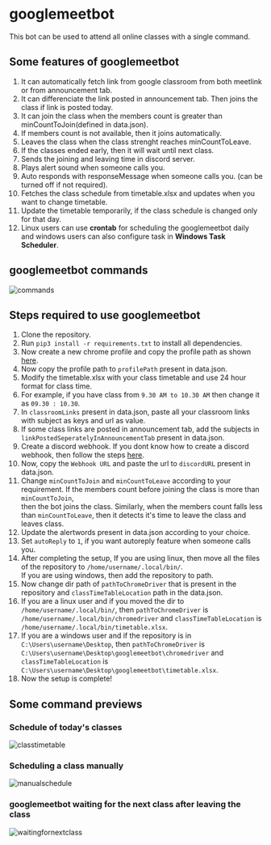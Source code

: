 # googlemeetbot
This bot can be used to attend all online classes with a single command. 

## Some features of googlemeetbot  

1. It can automatically fetch link from google classroom from both meetlink or from announcement tab.
2. It can differenciate the link posted in announcement tab. Then joins the class if link is posted today. 
3. It can join the class when the members count is greater than minCountToJoin(defined in data.json). 
4. If members count is not available, then it joins automatically.
5. Leaves the class when the class strenght reaches minCountToLeave.
6. If the classes ended early, then it will wait until next class.
7. Sends the joining and leaving time in discord server.
8. Plays alert sound when someone calls you.
9. Auto responds with responseMessage when someone calls you. (can be turned off if not required).
10. Fetches the class schedule from timetable.xlsx and updates when you want to change timetable.
11. Update the timetable temporarily, if the class schedule is changed only for that day.
12. Linux users can use **crontab** for scheduling the googlemeetbot daily and windows users can also configure task in **Windows Task Scheduler**.

## googlemeetbot commands
![commands](https://github.com/koteshrv/googlemeetbot/blob/main/images/3.png)

## Steps required to use googlemeetbot
   
1. Clone the repository.
2. Run `pip3 install -r requirements.txt` to install all dependencies.
3. Now create a new chrome profile and copy the profile path as shown [here](https://stackoverflow.com/questions/52394408/how-to-use-chrome-profile-in-selenium-webdriver-python-3#answer-61336851).
4. Now copy the profile path to `profilePath` present in data.json.
5. Modify the timetable.xlsx with your class timetable and use 24 hour format for class time.
6. For example, if you have class from `9.30 AM to 10.30 AM` then change it as `09.30 : 10.30`. 
7. In `classroomLinks` present in data.json, paste all your classroom links with subject as keys and url as value.
8. If some class links are posted in announcement tab, add the subjects in `linkPostedSeperatelyInAnnouncementTab` present in data.json.
9. Create a discord webhook. If you dont know how to create a discord webhook, then follow the steps [here](https://support.discord.com/hc/en-us/articles/228383668-Intro-to-Webhooks).
10. Now, copy the `Webhook URL` and paste the url to `discordURL` present in data.json.
11. Change `minCountToJoin` and `minCountToLeave` according to your requirement. If the members count before joining the class is more than `minCountToJoin`,  
    then the bot joins the class. Similarly, when the members count falls less than `minCountToLeave`, then it detects it's time to leave the class and leaves 
    class.
12. Update the alertwords present in data.json according to your choice.
13. Set `autoReply` to `1`, if you want autoreply feature when someone calls you.
14. After completing the setup, If you are using linux, then move all the files of the repository to `/home/username/.local/bin/`.  
    If you are using windows, then add the repository to path.
15. Now change dir path of `pathToChromeDriver` that is present in the repository and `classTimeTableLocation` path in the data.json.  
16. If you are a linux user and if you moved the dir to `/home/username/.local/bin/`, then `pathToChromeDriver` is `/home/username/.local/bin/chromedriver` and `classTimeTableLocation` is `/home/username/.local/bin/timetable.xlsx`.  
17. If you are a windows user and if the repository is in `C:\Users\username\Desktop`, then `pathToChromeDriver` is  `C:\Users\username\Desktop\googlemeetbot\chromedriver` and `classTimeTableLocation` is `C:\Users\username\Desktop\googlemeetbot\timetable.xlsx`.  
18. Now the setup is complete!


## Some command previews

### Schedule of today's classes  
![classtimetable](https://github.com/koteshrv/googlemeetbot/blob/main/images/5.png)  

### Scheduling a class manually
![manualschedule](https://github.com/koteshrv/googlemeetbot/blob/main/images/6.png)  

### googlemeetbot waiting for the next class after leaving the class
![waitingfornextclass](https://github.com/koteshrv/googlemeetbot/blob/main/images/1.png)  



